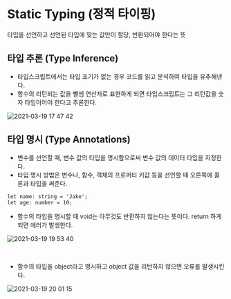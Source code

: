 # Static Typing (정적 타이핑)
타입을 선언하고 선언된 타입에 맞는 값만이 할당, 반환되어야 한다는 뜻

## 타입 추론 (Type Inference)
  - 타입스크립트에서는 타입 표기가 없는 경우 코드를 읽고 분석하여 타입을 유추해낸다.  
  - 함수의 리턴되는 값을 뺄셈 연산자로 표현하게 되면 타입스크립트는 그 리턴값을 숫자 타입이어야 한다고 추론한다.

![2021-03-19 17 47 42](https://user-images.githubusercontent.com/35294456/111754352-3b5b8100-88db-11eb-98b7-983b42019aa3.png)

## 타입 명시 (Type Annotations)
- 변수를 선언할 때, 변수 값의 타입을 명시함으로써 변수 값의 데이터 타입을 지정한다.
- 타입 명시 방법은 변수나, 함수, 객체의 프로퍼티 키값 등을 선언할 때 오른쪽에 콜론과 타입을 써준다.
```
let name: string = 'Jake';
let age: number = 10;
```
- 함수의 타입을 명시할 때 void는 아무것도 반환하지 않는다는 뜻이다. return 하게 되면 에러가 발생한다.
 
![2021-03-19 19 53 40](https://user-images.githubusercontent.com/35294456/111769663-d3159b00-88ec-11eb-8bd2-6baea294a502.png)

<br>

- 함수의 타입을 object라고 명시하고 object 값을 리턴하지 않으면 오류를 발생시킨다.
 
![2021-03-19 20 01 15](https://user-images.githubusercontent.com/35294456/111770529-deb59180-88ed-11eb-9088-1f5ee259873d.png)